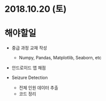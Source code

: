 # 2018.10.20 (토)

# 해야할일

- 중급 과정 교재 작성
  - Numpy, Pandas, Matplotlib, Seaborn, etc

- 안드로이드 앱 채점
 
- Seizure Detection 
  - 전체 인원 데이터 추출
  - 코드 정리
